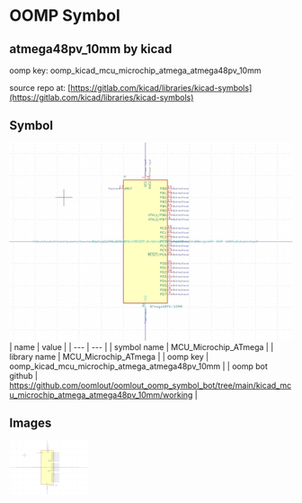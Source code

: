 # OOMP Symbol  
## atmega48pv_10mm  by kicad  
  
oomp key: oomp_kicad_mcu_microchip_atmega_atmega48pv_10mm  
  
source repo at: [https://gitlab.com/kicad/libraries/kicad-symbols](https://gitlab.com/kicad/libraries/kicad-symbols)  
## Symbol  
  
[![working.png](working_600.png)](working.png)  
| name | value | 
| --- | --- | 
| symbol name | MCU_Microchip_ATmega | 
| library name | MCU_Microchip_ATmega | 
| oomp key | oomp_kicad_mcu_microchip_atmega_atmega48pv_10mm | 
| oomp bot github | https://github.com/oomlout/oomlout_oomp_symbol_bot/tree/main/kicad_mcu_microchip_atmega_atmega48pv_10mm/working | 
## Images  
  
[![working.png](working_140.png)](working.png)  
